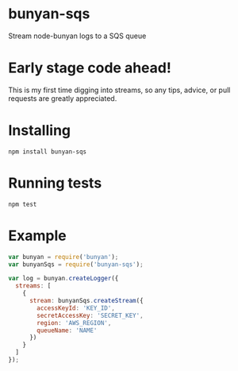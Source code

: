 # bunyan-sqs

Stream node-bunyan logs to a SQS queue

# Early stage code ahead!

This is my first time digging into streams, so any tips, advice, or pull
requests are greatly appreciated.

# Installing

```
npm install bunyan-sqs
```

# Running tests

```
npm test
```

# Example

``` js
var bunyan = require('bunyan');
var bunyanSqs = require('bunyan-sqs');

var log = bunyan.createLogger({
  streams: [
    {
      stream: bunyanSqs.createStream({
        accessKeyId: 'KEY_ID',
        secretAccessKey: 'SECRET_KEY',
        region: 'AWS_REGION',
        queueName: 'NAME'
      })
    }
  ]
});
```
